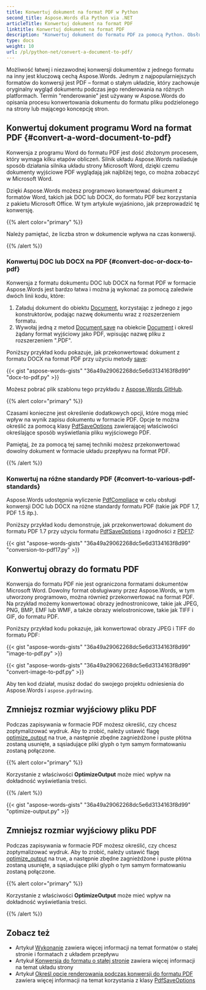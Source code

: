 ```yaml
---
title: Konwertuj dokument na format PDF w Python
second_title: Aspose.Words dla Python via .NET
articleTitle: Konwertuj dokument na format PDF
linktitle: Konwertuj dokument na format PDF
description: "Konwertuj dokument do formatu PDF za pomocą Python. Obsługiwane są różne formaty wejściowe, w tym formaty Word, OpenOffice, Image i eBook."
type: docs
weight: 10
url: /pl/python-net/convert-a-document-to-pdf/
---
```


Możliwość łatwej i niezawodnej konwersji dokumentów z jednego formatu na inny jest kluczową cechą Aspose.Words. Jednym z najpopularniejszych formatów do konwersji jest PDF – format o stałym układzie, który zachowuje oryginalny wygląd dokumentu podczas jego renderowania na różnych platformach. Termin "renderowanie" jest używany w Aspose.Words do opisania procesu konwertowania dokumentu do formatu pliku podzielonego na strony lub mającego koncepcję stron.

## Konwertuj dokument programu Word na format PDF {#convert-a-word-document-to-pdf}

Konwersja z programu Word do formatu PDF jest dość złożonym procesem, który wymaga kilku etapów obliczeń. Silnik układu Aspose.Words naśladuje sposób działania silnika układu strony Microsoft Word, dzięki czemu dokumenty wyjściowe PDF wyglądają jak najbliżej tego, co można zobaczyć w Microsoft Word.

Dzięki Aspose.Words możesz programowo konwertować dokument z formatów Word, takich jak DOC lub DOCX, do formatu PDF bez korzystania z pakietu Microsoft Office. W tym artykule wyjaśniono, jak przeprowadzić tę konwersję.

{{% alert color="primary" %}}

Należy pamiętać, że liczba stron w dokumencie wpływa na czas konwersji.

{{% /alert %}}

### Konwertuj DOC lub DOCX na PDF {#convert-doc-or-docx-to-pdf}

Konwersja z formatu dokumentu DOC lub DOCX na format PDF w formacie Aspose.Words jest bardzo łatwa i można ją wykonać za pomocą zaledwie dwóch linii kodu, które:

1. Załaduj dokument do obiektu [Document](https://reference.aspose.com/words/python-net/aspose.words/document/), korzystając z jednego z jego konstruktorów, podając nazwę dokumentu wraz z rozszerzeniem formatu.
1. Wywołaj jedną z metod [Document.save](https://reference.aspose.com/words/python-net/aspose.words/document/save/) na obiekcie [Document](https://reference.aspose.com/words/python-net/aspose.words/document/) i określ żądany format wyjściowy jako PDF, wpisując nazwę pliku z rozszerzeniem ".PDF".

Poniższy przykład kodu pokazuje, jak przekonwertować dokument z formatu DOCX na format PDF przy użyciu metody [save](https://reference.aspose.com/words/python-net/aspose.words/document/save/#str):

{{< gist "aspose-words-gists" "36a49a29062268dc5e6d3134163f8d99" "docx-to-pdf.py" >}}

Możesz pobrać plik szablonu tego przykładu z [Aspose.Words GitHub](https://github.com/aspose-words/Aspose.Words-for-Python-via-.NET/blob/master/Examples/Data/Rendering.docx).

{{% alert color="primary" %}}

Czasami konieczne jest określenie dodatkowych opcji, które mogą mieć wpływ na wynik zapisu dokumentu w formacie PDF. Opcje te można określić za pomocą klasy [PdfSaveOptions](https://reference.aspose.com/words/python-net/aspose.words.saving/pdfsaveoptions/) zawierającej właściwości określające sposób wyświetlania pliku wyjściowego PDF.

Pamiętaj, że za pomocą tej samej techniki możesz przekonwertować dowolny dokument w formacie układu przepływu na format PDF.

{{% /alert %}}

### Konwertuj na różne standardy PDF {#convert-to-various-pdf-standards}

Aspose.Words udostępnia wyliczenie [PdfCompliace](https://reference.aspose.com/words/python-net/aspose.words.saving/pdfcompliance/) w celu obsługi konwersji DOC lub DOCX na różne standardy formatu PDF (takie jak PDF 1.7, PDF 1.5 itp.).

Poniższy przykład kodu demonstruje, jak przekonwertować dokument do formatu PDF 1.7 przy użyciu formatu [PdfSaveOptions](https://reference.aspose.com/words/python-net/aspose.words.saving/pdfsaveoptions/) i zgodności z [PDF17](https://reference.aspose.com/words/python-net/aspose.words.saving/pdfcompliance/#pdf17):

{{< gist "aspose-words-gists" "36a49a29062268dc5e6d3134163f8d99" "conversion-to-pdf17.py" >}}

## Konwertuj obrazy do formatu PDF

Konwersja do formatu PDF nie jest ograniczona formatami dokumentów Microsoft Word. Dowolny format obsługiwany przez Aspose.Words, w tym utworzony programowo, można również przekonwertować na format PDF. Na przykład możemy konwertować obrazy jednostronicowe, takie jak JPEG, PNG, BMP, EMF lub WMF, a także obrazy wielostronicowe, takie jak TIFF i GIF, do formatu PDF.

Poniższy przykład kodu pokazuje, jak konwertować obrazy JPEG i TIFF do formatu PDF:

{{< gist "aspose-words-gists" "36a49a29062268dc5e6d3134163f8d99" "image-to-pdf.py" >}}

{{< gist "aspose-words-gists" "36a49a29062268dc5e6d3134163f8d99" "convert-image-to-pdf.py" >}}

Aby ten kod działał, musisz dodać do swojego projektu odniesienia do Aspose.Words i `aspose.pydrawing`.

## Zmniejsz rozmiar wyjściowy pliku PDF

Podczas zapisywania w formacie PDF możesz określić, czy chcesz zoptymalizować wydruk. Aby to zrobić, należy ustawić flagę [optimize_output](https://reference.aspose.com/words/python-net/aspose.words.saving/fixedpagesaveoptions/optimize_output/) na true, a następnie zbędne zagnieżdżone i puste płótna zostaną usunięte, a sąsiadujące pliki glyph o tym samym formatowaniu zostaną połączone.

{{% alert color="primary" %}}

Korzystanie z właściwości **OptimizeOutput** może mieć wpływ na dokładność wyświetlania treści.

{{% /alert %}}

{{< gist "aspose-words-gists" "36a49a29062268dc5e6d3134163f8d99" "optimize-output.py" >}}

## Zmniejsz rozmiar wyjściowy pliku PDF

Podczas zapisywania w formacie PDF możesz określić, czy chcesz zoptymalizować wydruk. Aby to zrobić, należy ustawić flagę [optimize_output](https://reference.aspose.com/words/python-net/aspose.words.saving/fixedpagesaveoptions/optimize_output/) na true, a następnie zbędne zagnieżdżone i puste płótna zostaną usunięte, a sąsiadujące pliki glyph o tym samym formatowaniu zostaną połączone.

{{% alert color="primary" %}}

Korzystanie z właściwości **OptimizeOutput** może mieć wpływ na dokładność wyświetlania treści.

{{% /alert %}}

## Zobacz też

- Artykuł [Wykonanie](/words/pl/python-net/rendering/) zawiera więcej informacji na temat formatów o stałej stronie i formatach z układem przepływu
- Artykuł [Konwersja do formatu o stałej stronie](/words/python-net/converting-to-fixed-page-format/#convertingtofixed-pageformat-whatisapagelayout) zawiera więcej informacji na temat układu strony
- Artykuł [Określ opcje renderowania podczas konwersji do formatu PDF](/words/pl/python-net/specify-rendering-options-when-converting-to-pdf/) zawiera więcej informacji na temat korzystania z klasy [PdfSaveOptions](https://reference.aspose.com/words/python-net/aspose.words.saving/pdfsaveoptions/)
